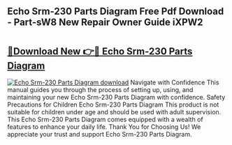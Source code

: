 ## Echo Srm-230 Parts Diagram Free Pdf Download - Part-sW8 New Repair Owner Guide iXPW2

# <h2><a href="http://dfscqw.blite.top/?on=Echo+Srm-230+Parts+Diagram">🔗Download New 👉🔴 Echo Srm-230 Parts Diagram</a></h2>

[![Echo Srm-230 Parts Diagram download](https://i.imgur.com/lujVjoI.png)](http://dfscqw.blite.top/?on=Echo+Srm-230+Parts+Diagram)
Navigate with Confidence This manual guides you through the process of setting up, using, and maintaining your new Echo Srm-230 Parts Diagram with confidence. Safety Precautions for Children Echo Srm-230 Parts Diagram This product is not suitable for children under age and should be used with adult supervision. This Echo Srm-230 Parts Diagram comes equipped with a wealth of features to enhance your daily life. Thank You for Choosing Us! We appreciate your trust and support Echo Srm-230 Parts Diagram.
